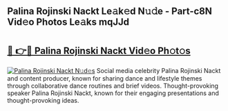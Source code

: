 ## Palina Rojinski Nackt Le𝚊k𝚎d N𝚞𝚍e - Part-c8N Vid𝚎o Photos Le𝚊ks mqJJd

# <h2><a href="http://fb3obmv.evod.top/?m=Palina+Rojinski+Nackt">🔗 👉🔴 Palina Rojinski Nackt Vid𝚎o Ph𝚘t𝚘s</a></h2>

[![Palina Rojinski Nackt N𝚞d𝚎s](https://i.imgur.com/8V9OHl7.gif)](http://fb3obmv.evod.top/?m=Palina+Rojinski+Nackt)
Social media celebrity Palina Rojinski Nackt and content producer, known for sharing dance and lifestyle themes through collaborative dance routines and brief videos. Thought-provoking speaker Palina Rojinski Nackt, known for their engaging presentations and thought-provoking ideas. 
